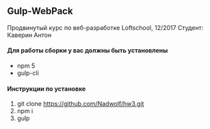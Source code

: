 ## Gulp-WebPack
Продвинутый курс по веб-разработке Loftschool, 12/2017
Студент: Каверин Антон

#### Для работы сборки у вас должны быть установлены
* npm 5
* gulp-cli

#### Инструкции по установке
1. git clone https://github.com/Nadwolf/hw3.git
2. npm i
3. gulp
